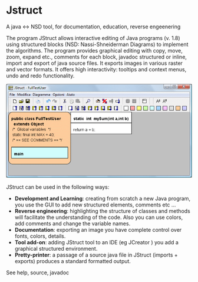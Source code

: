 # Jstruct
A java &lt;-> NSD tool, for documentation, education, reverse engeenering

The program JStruct allows interactive editing of Java programs (v. 1.8) using structured blocks (NSD: Nassi-Shneiderman Diagrams) to implement the algorithms.
The program provides graphical editing with copy, move, zoom, expand etc., comments for each block, javadoc structured or inline, import and export of java source files. It exports images in various raster and vector formats. It offers high interactivity: tooltips and context menus, undo and redo functionality.

![user interface](./help/resources/help001.gif)

JStruct can be used in the following ways:
- **Development and Learning**: creating from scratch a new Java program, you use the GUI to add new structured elements, comments etc ...
- **Reverse engineering**: highlighting the structure of classes and methods will facilitate the understanding of the code. Also you can use colors, add comments and change the variable names.
- **Documentation**: exporting an image you have complete control over fonts, colors, details.
- **Tool add-on**: adding JStruct tool to an IDE (eg JCreator ) you add a graphical structured environment.
- **Pretty-printer**: a passage of a source java file in JStruct (imports + exports) produces a standard formatted output.

See help, source, javadoc
